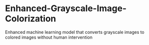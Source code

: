 # Enhanced-Grayscale-Image-Colorization
Enhanced machine learning model that converts grayscale images to colored images without human intervention
